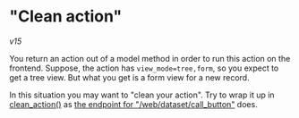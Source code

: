 # "Clean action"

_v15_

You return an action out of a model method in order to run this action on the frontend.
Suppose, the action has `view_mode=tree,form`, so you expect to get a tree view.
But what you get is a form view for a new record.

In this situation you may want to "clean your action".
Try to wrap it up in [clean_action()](https://github.com/odoo/odoo/blob/15.0/addons/web/controllers/main.py#L232)
as [the endpoint for "/web/dataset/call_button"](https://github.com/odoo/odoo/blob/15.0/addons/web/controllers/main.py#L1329) does.

